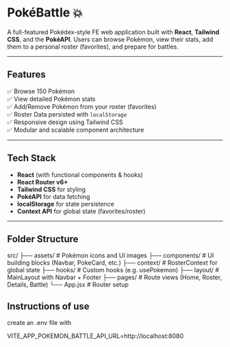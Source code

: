 # PokéBattle 💥

A full-featured Pokédex-style FE web application built with **React**, **Tailwind CSS**, and the **PokéAPI**. Users can browse Pokémon, view their stats, add them to a personal roster (favorites), and prepare for battles.

---

## Features

✅ Browse 150 Pokémon  
✅ View detailed Pokémon stats  
✅ Add/Remove Pokémon from your roster (favorites)  
✅ Roster Data persisted with `localStorage`  
✅ Responsive design using Tailwind CSS  
✅ Modular and scalable component architecture

---

## Tech Stack

- **React** (with functional components & hooks)
- **React Router v6+**
- **Tailwind CSS** for styling
- **PokéAPI** for data fetching
- **localStorage** for state persistence
- **Context API** for global state (favorites/roster)

---

## Folder Structure

src/
├── assets/ # Pokémon icons and UI images
├── components/ # UI building blocks (Navbar, PokeCard, etc.)
├── context/ # RosterContext for global state
├── hooks/ # Custom hooks (e.g. usePokemon)
├── layout/ # MainLayout with Navbar + Footer
├── pages/ # Route views (Home, Roster, Details, Battle)
└── App.jsx # Router setup

## Instructions of use

create an .env file with

VITE_APP_POKEMON_BATTLE_API_URL=http://localhost:8080
